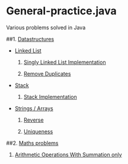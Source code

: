 # General-practice.java
Various problems solved in Java

##1. [Datastructures](src/com/freeraven/datastructures)

* [Linked List](src/com/freeraven/datastructures/linkedlist)
    1. [Singly Linked List Implementation](src/com/freeraven/datastructures/linkedlist/implementation/SinglyLinkedListNode.java)

    2. [Remove Duplicates](src/com/freeraven/datastructures/linkedlist/removeduplicates/RemoveDuplicates.java)

* [Stack](src/com/freeraven/datastructures/stack)
    1. [Stack Implementation](src/com/freeraven/datastructures/stack/implementation/StackImpl.java)

* [Strings / Arrays](src/com/freeraven/datastructures/strings)
    1. [Reverse](src/com/freeraven/datastructures/strings/reverse)

    2. [Uniqueness](src/com/freeraven/datastructures/strings/uniqueness)

##2. [Maths problems](src/com/freeraven/maths)
1. [Arithmetic Operations With Summation only](src/com/freeraven/maths/arithmetic/OperationsWithSummation.java)